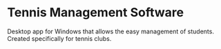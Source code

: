 # Tennis Management Software
Desktop app for Windows that allows the easy management of students. Created specifically for tennis clubs.

